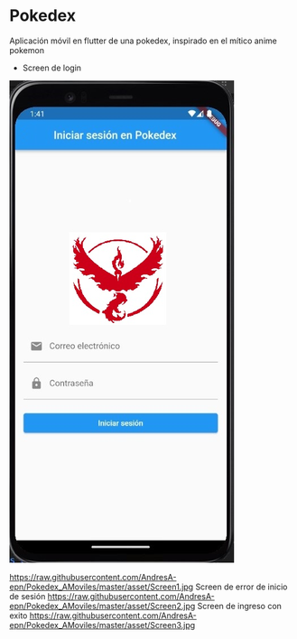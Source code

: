 # Pokedex

Aplicación móvil en flutter de una pokedex, inspirado en el mítico anime pokemon 

- Screen de login

![Screenshot_2](https://github.com/AndresA-epn/AMoviles_Pokedex/blob/main/Screen1.jpg)


https://raw.githubusercontent.com/AndresA-epn/Pokedex_AMoviles/master/asset/Screen1.jpg 
Screen de error de inicio de sesión 
https://raw.githubusercontent.com/AndresA-epn/Pokedex_AMoviles/master/asset/Screen2.jpg 
Screen de ingreso con exito https://raw.githubusercontent.com/AndresA-epn/Pokedex_AMoviles/master/asset/Screen3.jpg
